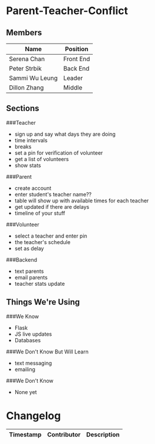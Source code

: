 # Parent-Teacher-Conflict

Members 
-------
| Name           | Position  |
|----------------|-----------|
| Serena Chan    | Front End |
| Peter Strbik   | Back End  |
| Sammi Wu Leung | Leader    |
| Dillon Zhang   | Middle    |


Sections
--------
###Teacher
- sign up and say what days they are doing
- time intervals
- breaks
- set a pin for verification of volunteer
- get a list of volunteers
- show stats

###Parent
- create account
- enter student's teacher name??
- table will show up with available times for each teacher
- get updated if there are delays
- timeline of your stuff

###Volunteer 
- select a teacher and enter pin
- the teacher's schedule
- set as delay

###Backend 
- text parents
- email parents
- teacher stats update

Things We're Using
------------------
###We Know
- Flask
- JS live updates
- Databases


###We Don't Know But Will Learn
- text messaging
- emailing

###We Don't Know
- None yet

Changelog
=========
| Timestamp  | Contributor  | Description |
|:-----------|:------------:|:------------|

